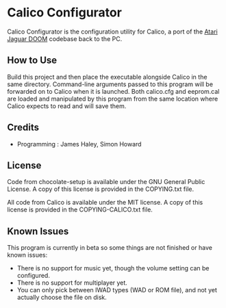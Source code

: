 # Calico Configurator
Calico Configurator is the configuration utility for Calico, a port of the 
[Atari Jaguar DOOM](https://doomwiki.org/wiki/Atari_Jaguar) codebase back 
to the PC.

## How to Use
Build this project and then place the executable alongside Calico in the same
directory. Command-line arguments passed to this program will be forwarded on
to Calico when it is launched. Both calico.cfg and eeprom.cal are loaded and
manipulated by this program from the same location where Calico expects to 
read and will save them.

## Credits
* Programming : James Haley, Simon Howard

## License

Code from chocolate-setup is available under the GNU General Public License. A
copy of this license is provided in the COPYING.txt file.

All code from Calico is available under the MIT license. A copy of this license
is provided in the COPYING-CALICO.txt file.

## Known Issues
This program is currently in beta so some things are not finished or have known
issues:
* There is no support for music yet, though the volume setting can be configured.
* There is no support for multiplayer yet.
* You can only pick between IWAD types (WAD or ROM file), and not yet actually choose the file on disk.
